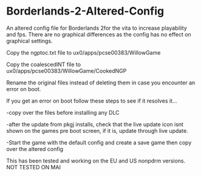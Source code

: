# Borderlands-2-Altered-Config
 An altered config file for Borderlands 2for the vita to increase playability and fps. There are no graphical differences as the config has no effect on graphical settings.

Copy the ngptoc.txt file to ux0/apps/pcse00383/WillowGame

Copy the coalescedINT file to ux0/apps/pcse00383/WillowGame/CookedNGP

Rename the original files instead of deleting them in case you encounter an error on boot.


If you get an error on boot follow these steps to see if it resolves it...

-copy over the files before installing any DLC

-after the update from pkgj installs, check that the live update icon isnt shown on the games pre boot screen,
if it is, update through live update.

-Start the game with the default config and create a save game then copy over the altered config


This has been tested and working on the EU and US nonpdrm versions. NOT TESTED ON MAI
 
